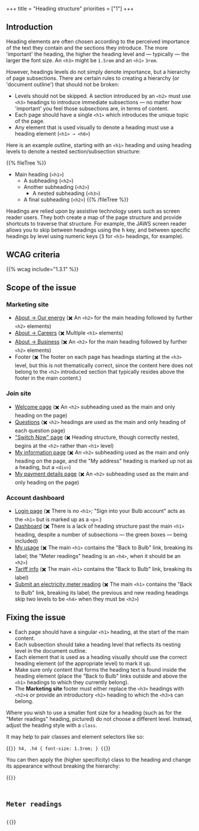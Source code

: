 +++
title = "Heading structure"
priorities = ["1"]
+++

## Introduction

Heading elements are often chosen according to the perceived importance of the text they contain and the sections they introduce. The more 'important' the heading, the higher the heading level and — typically — the larger the font size. An `<h3>` might be `1.5rem` and an `<h1>` `3rem`.

However, headings levels do not simply denote importance, but a hierarchy of page subsections. There are certain rules to creating a hierarchy (or 'document outline') that should not be broken:

* Levels should not be skipped. A section introduced by an `<h2>` must use `<h3>` headings to introduce immediate subsections — no matter how 'important' you feel those subsections are, in terms of content.
* Each page should have a single `<h1>` which introduces the unique topic of the page.
* Any element that is used visually to denote a heading must use a heading element (`<h1> → <h6>`)

Here is an example outline, starting with an `<h1>` heading and using heading levels to denote a nested section/subsection structure:

{{% fileTree %}}
* Main heading (`<h1>`)
    * A subheading (`<h2>`)
    * Another subheading (`<h2>`)
      * A nested subheading (`<h3>`)
    * A final subheading (`<h2>`)
{{% /fileTree %}}

Headings are relied upon by assistive technology users such as screen reader users. They both create a map of the page structure and provide shortcuts to traverse that structure. For example, the JAWS screen reader allows you to skip between headings using the <kbd>h</kbd> key, and between specific headings by level using numeric keys (<kbd>3</kbd> for `<h3>` headings, for example).

## WCAG criteria

{{% wcag include="1.3.1" %}}

## Scope of the issue

### Marketing site

* [About → Our energy](https://bulb.co.uk/energy) (✖️ An `<h2>` for the main heading followed by further `<h2>` elements)
* [About → Careers](https://bulb.co.uk/careers) (✖️ Multiple `<h1>` elements)
* [About → Business](https://bulb.co.uk/business) (✖️ An `<h2>` for the main heading followed by further `<h2>` elements)
* Footer (✖️ The footer on each page has headings starting at the `<h3>` level, but this is not thematically correct, since the content here does not belong to the `<h2>` introduced section that typically resides above the footer in the main content.)

### Join site

* [Welcome page](https://join.bulb.co.uk/join/quote) (✖️ An `<h2>` subheading used as the main and only heading on the page)
* [Questions](https://join.bulb.co.uk/join/questions/my-energy) (✖️ `<h2>` headings are used as the main and only heading of each question page)
* ["Switch Now" page](https://join.bulb.co.uk/join/quote-result) (✖️ Heading structure, though correctly nested, begins at the `<h2>` rather than `<h1>` level)
* [My information page](https://join.bulb.co.uk/join/quick-signup) (✖️ An `<h2>` subheading used as the main and only heading on the page, and the "My address" heading is marked up not as a heading, but a `<div>`)
* [My payment details page](https://join.bulb.co.uk/join/quick-signup) (✖️ An `<h2>` subheading used as the main and only heading on the page)

### Account dashboard

* [Login page](https://my.bulb.co.uk/login/password) (✖️ There is no `<h1>`; "Sign into your Bulb account" acts as the `<h1>` but is marked up as a `<p>`.)
* [Dashboard](https://my.staging.bulb.co.uk/dashboard) (✖️ There is a lack of heading structure past the main `<h1>` heading, despite a number of subsections — the green boxes — being included)
* [My usage](https://my.staging.bulb.co.uk/dashboard/usage) (✖️ The main `<h1>` contains the "Back to Bulb" link, breaking its label; the "Meter readings" heading is an `<h4>`, when it should be an `<h2>`)
* [Tariff info](https://my.staging.bulb.co.uk/dashboard/statements) (✖️ The main `<h1>` contains the "Back to Bulb" link, breaking its label)
* [Submit an electricity meter reading](https://my.staging.bulb.co.uk/dashboard/meters/give-reading/electricity) (✖️ The main `<h1>` contains the "Back to Bulb" link, breaking its label; the previous and new reading headings skip two levels to be `<h4>` when they must be `<h2>`)

## Fixing the issue

* Each page should have a singular `<h1>` heading, at the start of the main content.
* Each subsection should take a heading level that reflects its nesting level in the document outline.
* Each element that is used as a heading visually should use the correct heading element (of the appropriate level) to mark it up.
* Make sure only content that forms the heading text is found inside the heading element (place the "Back to Bulb" links outside and above the `<h1>` headings to which they currently belong).
* The **Marketing site** footer must either replace the `<h3>` headings with `<h2>`s _or_ provide an introductory `<h2>` heading to which the `<h3>`s can belong.

Where you wish to use a smaller font size for a heading (such as for the "Meter readings" heading, pictured) do not choose a different level. Instead, adjust the heading style with a `class`.

It may help to pair classes and element selectors like so:

{{<code>}}
h4, .h4 {
  font-size: 1.3rem;
}
{{</code>}}

You can then apply the (higher specificity) class to the heading and change its appearance without breaking the hierarchy:

{{<code>}}
<h2 class="h4">Meter readings</h2>
{{</code>}}
